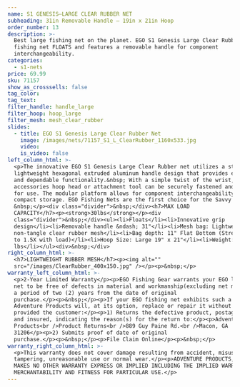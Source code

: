 ```yaml
---
name: S1 GENESIS—LARGE CLEAR RUBBER NET
subheading: 31in Removable Handle — 19in x 21in Hoop
order_number: 13
description: >-
  Best large fishing net on the planet. EGO S1 Genesis Large Clear Rubber
  fishing net FLOATS and features a removable handle for component
  interchangeability.
categories:
  - s1-nets
price: 69.99
sku: 71157
show_as_crosssells: false
tag_color:
tag_text:
filter_handle: handle_large
filter_hoop: hoop_large
filter_mesh: mesh_clear_rubber
slides:
  - title: EGO S1 Genesis Large Clear Rubber Net
    image: /images/nets/71157_S1_L_ClearRubber_1160x533.jpg
    video:
    is_video: false
left_column_html: >-
  <p>The innovative EGO S1 Genesis Large Clear Rubber net utilizes a strong
  lightweight hexagonal extruded aluminum handle design that provides economical
  and dependable functionality.&nbsp; With a simple twist of the wrist, any EGO
  accessories hoop head or attachment tool can be securely fastened and ready
  for use. The modular platform allows for component interchangeability and
  compact storage. EGO Fishing Nets are the first choice for the Savvy angler.
  &nbsp;</p><div class="divider">&nbsp;</div><h7>MAX LOAD
  CAPACITY</h7><p><strong>30lbs</strong></p><div
  class="divider">&nbsp;</div><ul><li>Floats</li><li>Innovative grip
  design</li><li>Removable handle &ndash; 31"</li><li>Mesh bag: Lightweight
  non-tangle clear rubber mesh</li><li>Bag depth: 11" Flat Bottom (Stretches up
  to 1.5X with load)</li><li>Hoop Size: Large 19" x 21"</li><li>Weight: 1.75
  lbs</li></ul><div>&nbsp;</div>
right_column_html: >-
  <h7>LIGHTWEIGHT RUBBER MESH</h7><p><img alt=""
  src="/images/ClearRubber_400x150.jpg" /></p><p>&nbsp;</p>
warranty_left_column_html: >-
  <p>2-Year Limited Warranty</p><p>EGO Fishing Gear warrants your EGO landing
  net to be free of defects in material and workmanship(excluding net mesh) for
  a period of two (2) years from the date of original
  purchase.</p><p>&nbsp;</p><p>If your EGO fishing net exhibits such a defect,
  Adventure Products will, at its option, replace or repair it without charge,
  provided the customer:</p><p>1) Returns the defective product, postage paid
  and insured, indicating the reason(s) for the return to:</p><p>Adventure
  Products<br />Product Returns<br />889 Guy Paine Rd.<br />Macon, GA
  31206</p><p>2) Submits proof of date of original
  purchase.</p><p>&nbsp;</p><p>File Claim Online</p><p>&nbsp;</p>
warranty_right_column_html: >-
  <p>This warranty does not cover damage resulting from accident, misuse, abuse,
  tampering, unreasonable use or normal wear.</p><p>ADVENTURE PRODUCTS, INC.
  MAKES NO OTHER WARRANTY EXPRESS OR IMPLIED INCLUDING THE IMPLIED WARRANTIES OF
  MERCHANTABILITY AND FITNESS FOR PARTICULAR USE.</p>
---
```

